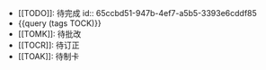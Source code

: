 - [[TODO]]:  待完成
  id:: 65ccbd51-947b-4ef7-a5b5-3393e6cddf85
- {{query (tags TOCK)}}
- [[TOMK]]: 待批改
- [[TOCR]]: 待订正
- [[TOAK]]: 待制卡